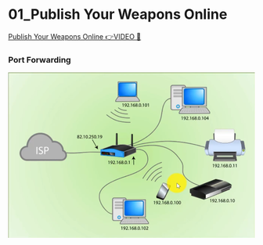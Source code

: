 # 01_Publish Your Weapons Online

[Publish Your Weapons Online 👉VIDEO &#128279;](https://codered.eccouncil.org/courseVideo/Kali-for-Penetration-Testers?lessonId=902661ba-298d-4ad5-93d7-b21dbe0e1587&finalAssessment=false)

### Port Forwarding

![](img/port_forwarding.png)

